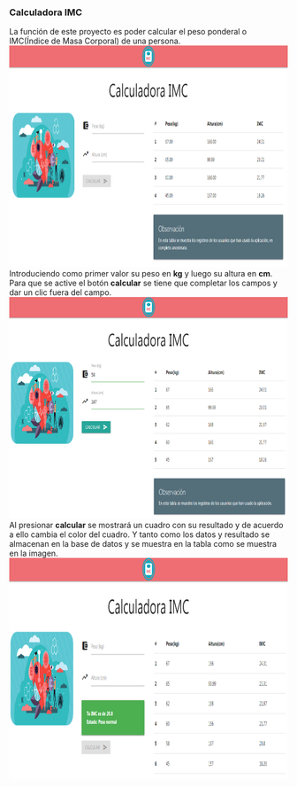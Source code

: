 ### Calculadora IMC

La función de este proyecto es poder calcular el peso ponderal o IMC(Índice de Masa Corporal) de una persona.
<img src="https://github.com/Eifro/calculadora-imc/blob/master/Assets/img/ejemplo0.PNG" width="800px" height="400">
Introduciendo como primer valor su peso en <b>kg</b> y luego su altura en <b>cm</b>. Para que se active el botón <b>calcular</b> se tiene que completar los campos y dar un clic fuera del campo.
<img src="https://github.com/Eifro/calculadora-imc/blob/master/Assets/img/ejemplo1.PNG" width="800px" height="400">
Al presionar <b>calcular</b> se mostrará un cuadro con su resultado y de acuerdo a ello cambia el color del cuadro. Y tanto como los datos y resultado se almacenan en la base de datos y se muestra en la tabla como se muestra en la imagen.
<img src="https://github.com/Eifro/calculadora-imc/blob/master/Assets/img/ejemplo2.PNG" width="800px" height="400">
